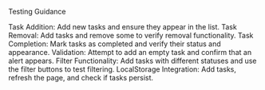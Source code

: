 Testing Guidance


Task Addition: Add new tasks and ensure they appear in the list.
Task Removal: Add tasks and remove some to verify removal functionality.
Task Completion: Mark tasks as completed and verify their status and appearance.
Validation: Attempt to add an empty task and confirm that an alert appears.
Filter Functionality: Add tasks with different statuses and use the filter buttons to test filtering.
LocalStorage Integration: Add tasks, refresh the page, and check if tasks persist.
